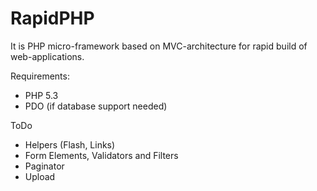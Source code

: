 RapidPHP
========

It is PHP micro-framework based on MVC-architecture for rapid build of web-applications.

Requirements:
* PHP 5.3
* PDO (if database support needed)

ToDo
* Helpers (Flash, Links)
* Form Elements, Validators and Filters
* Paginator
* Upload